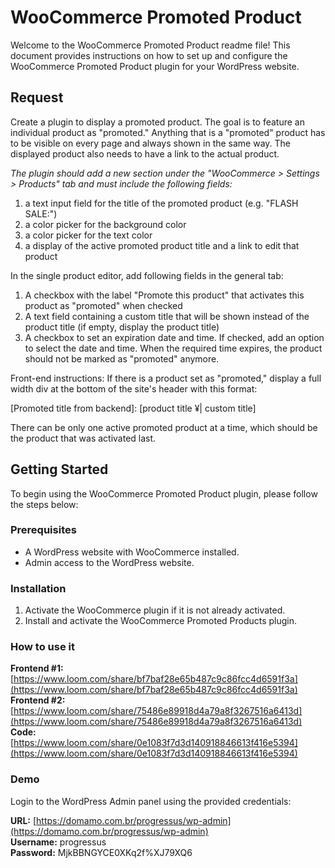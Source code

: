 # WooCommerce Promoted Product

Welcome to the WooCommerce Promoted Product readme file! This document provides instructions on how to set up and configure the WooCommerce Promoted Product plugin for your WordPress website.

## Request

Create a plugin to display a promoted product.
The goal is to feature an individual product as "promoted."
Anything that is a "promoted" product has to be visible on every page and always shown in the same way.
The displayed product also needs to have a link to the actual product.

*The plugin should add a new section under the "WooCommerce > Settings > Products" tab and must include the following fields:*

1) a text input field for the title of the promoted product (e.g. "FLASH SALE:")
2) a color picker for the background color
3) a color picker for the text color
4) a display of the active promoted product title and a link to edit that product

In the single product editor, add following fields in the general tab:

1) A checkbox with the label "Promote this product" that activates this product as "promoted" when checked
2) A text field containing a custom title that will be shown instead of the product title (if empty, display the product title)
3) A checkbox to set an expiration date and time. If checked, add an option to select the date and time. When the required time expires, the product should not be marked as "promoted" anymore.

Front-end instructions:
If there is a product set as "promoted," display a full width div at the bottom of the site's header with this format:

[Promoted title from backend]: [product title ¥| custom title]

There can be only one active promoted product at a time, which should be the product that was activated last.

## Getting Started

To begin using the WooCommerce Promoted Product plugin, please follow the steps below:

### Prerequisites

- A WordPress website with WooCommerce installed.
- Admin access to the WordPress website.

### Installation

1. Activate the WooCommerce plugin if it is not already activated.
2. Install and activate the WooCommerce Promoted Products plugin.

### How to use it

**Frontend #1:** [https://www.loom.com/share/bf7baf28e65b487c9c86fcc4d6591f3a](https://www.loom.com/share/bf7baf28e65b487c9c86fcc4d6591f3a)
**Frontend #2:** [https://www.loom.com/share/75486e89918d4a79a8f3267516a6413d](https://www.loom.com/share/75486e89918d4a79a8f3267516a6413d)
**Code:** [https://www.loom.com/share/0e1083f7d3d140918846613f416e5394](https://www.loom.com/share/0e1083f7d3d140918846613f416e5394)

### Demo

Login to the WordPress Admin panel using the provided credentials:  

**URL:** [https://domamo.com.br/progressus/wp-admin](https://domamo.com.br/progressus/wp-admin)  
**Username:** progressus  
**Password:** MjkBBNGYCE0XKq2f%XJ79XQ6
